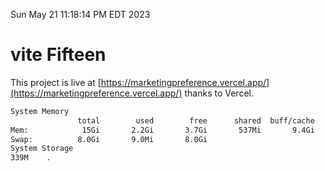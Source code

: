 Sun May 21 11:18:14 PM EDT 2023

# vite Fifteen


This project is live at [https://marketingpreference.vercel.app/](https://marketingpreference.vercel.app/) thanks to Vercel.

```bash
System Memory
               total        used        free      shared  buff/cache   available
Mem:            15Gi       2.2Gi       3.7Gi       537Mi       9.4Gi        12Gi
Swap:          8.0Gi       9.0Mi       8.0Gi
System Storage
339M	.
```
```bash
